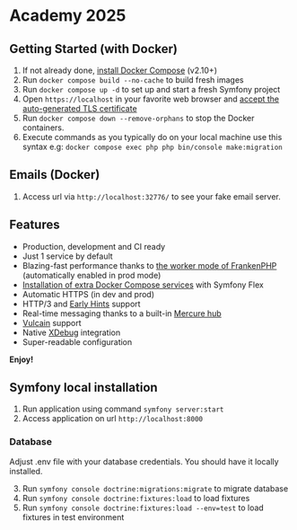 # Academy 2025

## Getting Started (with Docker)

1. If not already done, [install Docker Compose](https://docs.docker.com/compose/install/) (v2.10+)
2. Run `docker compose build --no-cache` to build fresh images
3. Run `docker compose up -d` to set up and start a fresh Symfony project
4. Open `https://localhost` in your favorite web browser and [accept the auto-generated TLS certificate](https://stackoverflow.com/a/15076602/1352334)
5. Run `docker compose down --remove-orphans` to stop the Docker containers.
6. Execute commands as you typically do on your local machine use this syntax e.g: `docker compose exec php php bin/console make:migration`

## Emails (Docker)

1. Access url via `http://localhost:32776/` to see your fake email server.

## Features

-   Production, development and CI ready
-   Just 1 service by default
-   Blazing-fast performance thanks to [the worker mode of FrankenPHP](https://github.com/dunglas/frankenphp/blob/main/docs/worker.md) (automatically enabled in prod mode)
-   [Installation of extra Docker Compose services](docs/extra-services.md) with Symfony Flex
-   Automatic HTTPS (in dev and prod)
-   HTTP/3 and [Early Hints](https://symfony.com/blog/new-in-symfony-6-3-early-hints) support
-   Real-time messaging thanks to a built-in [Mercure hub](https://symfony.com/doc/current/mercure.html)
-   [Vulcain](https://vulcain.rocks) support
-   Native [XDebug](docs/xdebug.md) integration
-   Super-readable configuration

**Enjoy!**

## Symfony local installation

1. Run application using command `symfony server:start`
2. Access application on url `http://localhost:8000`

### Database

Adjust .env file with your database credentials. You should have it locally installed.

3. Run `symfony console doctrine:migrations:migrate` to migrate database
4. Run `symfony console doctrine:fixtures:load` to load fixtures
5. Run `symfony console doctrine:fixtures:load --env=test` to load fixtures in test environment
